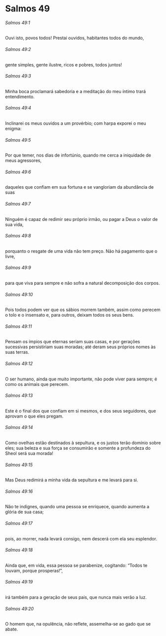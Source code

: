 # Salmos 49

###### Salmos 49:1

Ouvi isto, povos todos! Prestai ouvidos, habitantes todos do mundo,

###### Salmos 49:2

gente simples, gente ilustre, ricos e pobres, todos juntos!

###### Salmos 49:3

Minha boca proclamará sabedoria e a meditação do meu íntimo trará entendimento.

###### Salmos 49:4

Inclinarei os meus ouvidos a um provérbio; com harpa exporei o meu enigma:

###### Salmos 49:5

Por que temer, nos dias de infortúnio, quando me cerca a iniquidade de meus agressores,

###### Salmos 49:6

daqueles que confiam em sua fortuna e se vangloriam da abundância de suas

###### Salmos 49:7

Ninguém é capaz de redimir seu próprio irmão, ou pagar a Deus o valor de sua vida,

###### Salmos 49:8

porquanto o resgate de uma vida não tem preço. Não há pagamento que o livre,

###### Salmos 49:9

para que viva para sempre e não sofra a natural decomposição dos corpos.

###### Salmos 49:10

Pois todos podem ver que os sábios morrem também, assim como perecem o tolo e o insensato e, para outros, deixam todos os seus bens.

###### Salmos 49:11

Pensam os ímpios que eternas seriam suas casas, e por gerações sucessivas persistiriam suas moradas; até deram seus próprios nomes às suas terras.

###### Salmos 49:12

O ser humano, ainda que muito importante, não pode viver para sempre; é como os animais que perecem.

###### Salmos 49:13

Este é o final dos que confiam em si mesmos, e dos seus seguidores, que aprovam o que eles pregam.

###### Salmos 49:14

Como ovelhas estão destinados à sepultura, e os justos terão domínio sobre eles; sua beleza e sua força se consumirão e somente a profundeza do Sheol será sua morada!

###### Salmos 49:15

Mas Deus redimirá a minha vida da sepultura e me levará para si.

###### Salmos 49:16

Não te indignes, quando uma pessoa se enriquece, quando aumenta a glória de sua casa;

###### Salmos 49:17

pois, ao morrer, nada levará consigo, nem descerá com ela seu esplendor.

###### Salmos 49:18

Ainda que, em vida, essa pessoa se parabenize, cogitando: “Todos te louvam, porque prosperas!”,

###### Salmos 49:19

irá também para a geração de seus pais, que nunca mais verão a luz.

###### Salmos 49:20

O homem que, na opulência, não reflete, assemelha-se ao gado que se abate.


